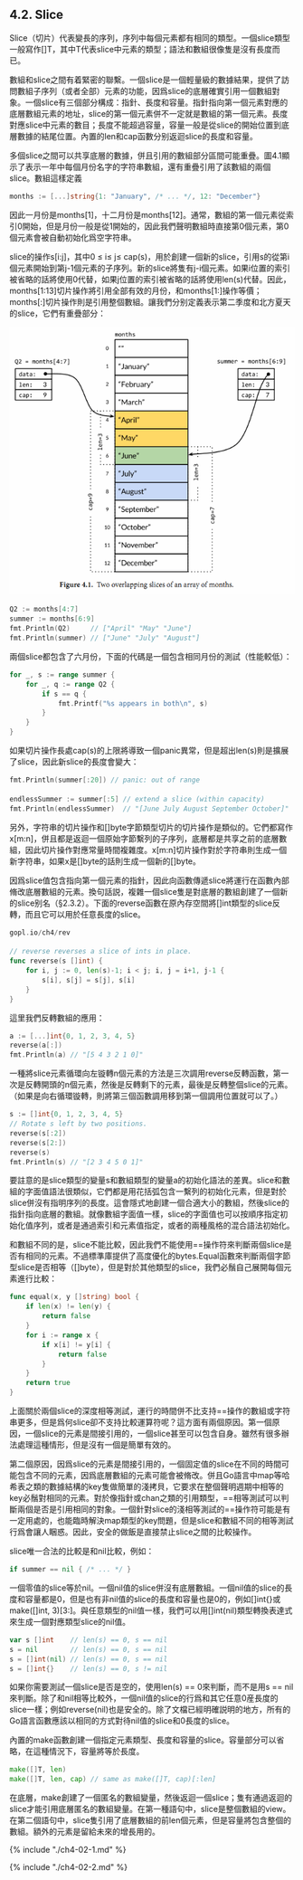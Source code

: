 ## 4.2. Slice

Slice（切片）代表變長的序列，序列中每個元素都有相同的類型。一個slice類型一般寫作[]T，其中T代表slice中元素的類型；語法和數組很像隻是沒有長度而已。

數組和slice之間有着緊密的聯繫。一個slice是一個輕量級的數據結果，提供了訪問數組子序列（或者全部）元素的功能，因爲slice的底層確實引用一個數組對象。一個slice有三個部分構成：指針、長度和容量。指針指向第一個元素對應的底層數組元素的地址，slice的第一個元素併不一定就是數組的第一個元素。長度對應slice中元素的數目；長度不能超過容量，容量一般是從slice的開始位置到底層數據的結尾位置。內置的len和cap函數分别返迴slice的長度和容量。

多個slice之間可以共享底層的數據，併且引用的數組部分區間可能重疊。圖4.1顯示了表示一年中每個月份名字的字符串數組，還有重疊引用了該數組的兩個slice。數組這樣定義

```Go
months := [...]string{1: "January", /* ... */, 12: "December"}
```

因此一月份是months[1]，十二月份是months[12]。通常，數組的第一個元素從索引0開始，但是月份一般是從1開始的，因此我們聲明數組時直接第0個元素，第0個元素會被自動初始化爲空字符串。

slice的操作s[i:j]，其中0 ≤ i≤ j≤ cap(s)，用於創建一個新的slice，引用s的從第i個元素開始到第j-1個元素的子序列。新的slice將隻有j-i個元素。如果i位置的索引被省略的話將使用0代替，如果j位置的索引被省略的話將使用len(s)代替。因此，months[1:13]切片操作將引用全部有效的月份，和months[1:]操作等價；months[:]切片操作則是引用整個數組。讓我們分别定義表示第二季度和北方夏天的slice，它們有重疊部分：

![](../images/ch4-01.png)

```Go
Q2 := months[4:7]
summer := months[6:9]
fmt.Println(Q2)     // ["April" "May" "June"]
fmt.Println(summer) // ["June" "July" "August"]
```

兩個slice都包含了六月份，下面的代碼是一個包含相同月份的測試（性能較低）：

```Go
for _, s := range summer {
	for _, q := range Q2 {
		if s == q {
			fmt.Printf("%s appears in both\n", s)
		}
	}
}
```

如果切片操作長處cap(s)的上限將導致一個panic異常，但是超出len(s)則是擴展了slice，因此新slice的長度會變大：

```Go
fmt.Println(summer[:20]) // panic: out of range

endlessSummer := summer[:5] // extend a slice (within capacity)
fmt.Println(endlessSummer)  // "[June July August September October]"
```

另外，字符串的切片操作和[]byte字節類型切片的切片操作是類似的。它們都寫作x[m:n]，併且都是返迴一個原始字節繫列的子序列，底層都是共享之前的底層數組，因此切片操作對應常量時間複雜度。x[m:n]切片操作對於字符串則生成一個新字符串，如果x是[]byte的話則生成一個新的[]byte。

因爲slice值包含指向第一個元素的指針，因此向函數傳遞slice將運行在函數內部脩改底層數組的元素。換句話説，複雜一個slice隻是對底層的數組創建了一個新的slice别名（§2.3.2）。下面的reverse函數在原內存空間將[]int類型的slice反轉，而且它可以用於任意長度的slice。

```Go
gopl.io/ch4/rev

// reverse reverses a slice of ints in place.
func reverse(s []int) {
	for i, j := 0, len(s)-1; i < j; i, j = i+1, j-1 {
		s[i], s[j] = s[j], s[i]
	}
}
```

這里我們反轉數組的應用：

```Go
a := [...]int{0, 1, 2, 3, 4, 5}
reverse(a[:])
fmt.Println(a) // "[5 4 3 2 1 0]"
```

一種將slice元素循環向左镟轉n個元素的方法是三次調用reverse反轉函數，第一次是反轉開頭的n個元素，然後是反轉剩下的元素，最後是反轉整個slice的元素。（如果是向右循環镟轉，則將第三個函數調用移到第一個調用位置就可以了。）

```Go
s := []int{0, 1, 2, 3, 4, 5}
// Rotate s left by two positions.
reverse(s[:2])
reverse(s[2:])
reverse(s)
fmt.Println(s) // "[2 3 4 5 0 1]"
```

要註意的是slice類型的變量s和數組類型的變量a的初始化語法的差異。slice和數組的字面值語法很類似，它們都是用花括弧包含一繫列的初始化元素，但是對於slice併沒有指明序列的長度。這會隱式地創建一個合適大小的數組，然後slice的指針指向底層的數組。就像數組字面值一樣，slice的字面值也可以按順序指定初始化值序列，或者是通過索引和元素值指定，或者的兩種風格的混合語法初始化。

和數組不同的是，slice不能比較，因此我們不能使用==操作符來判斷兩個slice是否有相同的元素。不過標準庫提供了高度優化的bytes.Equal函數來判斷兩個字節型slice是否相等（[]byte），但是對於其他類型的slice，我們必鬚自己展開每個元素進行比較：

```Go
func equal(x, y []string) bool {
	if len(x) != len(y) {
		return false
	}
	for i := range x {
		if x[i] != y[i] {
			return false
		}
	}
	return true
}
```

上面關於兩個slice的深度相等測試，運行的時間併不比支持==操作的數組或字符串更多，但是爲何slice卻不支持比較運算符呢？這方面有兩個原因。第一個原因，一個slice的元素是間接引用的，一個slice甚至可以包含自身。雖然有很多辦法處理這種情形，但是沒有一個是簡單有效的。

第二個原因，因爲slice的元素是間接引用的，一個固定值的slice在不同的時間可能包含不同的元素，因爲底層數組的元素可能會被脩改。併且Go語言中map等哈希表之類的數據結構的key隻做簡單的淺拷貝，它要求在整個聲明週期中相等的key必鬚對相同的元素。對於像指針或chan之類的引用類型，==相等測試可以判斷兩個是否是引用相同的對象。一個針對slice的淺相等測試的==操作符可能是有一定用處的，也能臨時解決map類型的key問題，但是slice和數組不同的相等測試行爲會讓人睏惑。因此，安全的做飯是直接禁止slice之間的比較操作。

slice唯一合法的比較是和nil比較，例如：

```Go
if summer == nil { /* ... */ }
```

一個零值的slice等於nil。一個nil值的slice併沒有底層數組。一個nil值的slice的長度和容量都是0，但是也有非nil值的slice的長度和容量也是0的，例如[]int{}或make([]int, 3)[3:]。與任意類型的nil值一樣，我們可以用[]int(nil)類型轉換表達式來生成一個對應類型slice的nil值。

```Go
var s []int    // len(s) == 0, s == nil
s = nil        // len(s) == 0, s == nil
s = []int(nil) // len(s) == 0, s == nil
s = []int{}    // len(s) == 0, s != nil
```

如果你需要測試一個slice是否是空的，使用len(s) == 0來判斷，而不是用s == nil來判斷。除了和nil相等比較外，一個nil值的slice的行爲和其它任意0産長度的slice一樣；例如reverse(nil)也是安全的。除了文檔已經明確説明的地方，所有的Go語言函數應該以相同的方式對待nil值的slice和0長度的slice。

內置的make函數創建一個指定元素類型、長度和容量的slice。容量部分可以省略，在這種情況下，容量將等於長度。

```Go
make([]T, len)
make([]T, len, cap) // same as make([]T, cap)[:len]
```

在底層，make創建了一個匿名的數組變量，然後返迴一個slice；隻有通過返迴的slice才能引用底層匿名的數組變量。在第一種語句中，slice是整個數組的view。在第二個語句中，slice隻引用了底層數組的前len個元素，但是容量將包含整個的數組。額外的元素是留給未來的增長用的。

{% include "./ch4-02-1.md" %}

{% include "./ch4-02-2.md" %}

